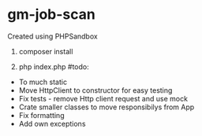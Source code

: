 # gm-job-scan
Created using PHPSandbox 

1) composer install

2) php index.php
#todo:
- To much static
- Move HttpClient to constructor for easy testing
- Fix tests - remove Http client request and use mock
- Crate smaller classes to move responsibilys from App
- Fix formatting
- Add own exceptions


